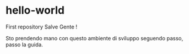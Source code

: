 # hello-world
First repository
Salve Gente !

Sto prendendo mano con questo ambiente di sviluppo seguendo passo, passo la guida.
